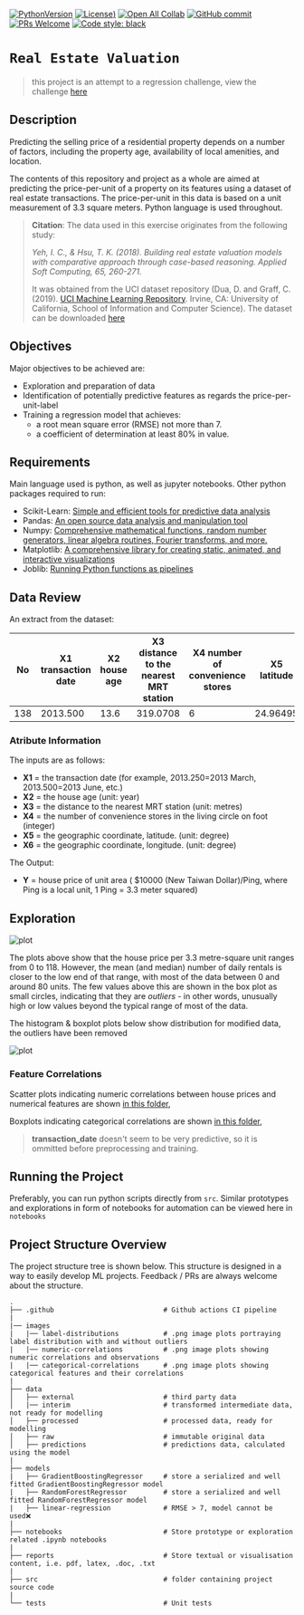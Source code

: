 [![PythonVersion](https://img.shields.io/pypi/pyversions/py?style=plastic)](https://img.shields.io/pypi/pyversions/py?style=plastic)
[![License](https://img.shields.io/github/license/kolahimself/real-estate-valuation?style=plastic))](https://opensource.org/licenses/MIT)
[![Open All Collab](https://colab.research.google.com/assets/colab-badge.svg)](https://colab.research.google.com/drive/1RP79ciXT9nw-sQZoyNObr9pNSP9fP9cE?usp=sharing)
[![GitHub commit](https://img.shields.io/github/last-commit/kolahimself/real-estate-valuation?style=plastic)](https://github.com/kolahimself/real-estate-valuation/commits/main)
[![PRs Welcome](https://img.shields.io/badge/PRs-welcome-brightgreen.svg?style=plastic)](http://makeapullrequest.com)
[![Code style: black](https://img.shields.io/badge/code%20style-black-000000.svg)](https://github.com/psf/black)

# `Real Estate Valuation`

> this project is an attempt to a regression challenge, view the challenge [here](https://docs.microsoft.com/en-gb/learn/modules/train-evaluate-regression-models/9-summary)

## Description
Predicting the selling price of a residential property depends on a number of factors, including the property age, availability of local amenities, and location.

The contents of this repository and project as a whole are aimed at predicting the price-per-unit of a property on its features using a dataset of real estate transactions. The price-per-unit in this data is based on a unit measurement of 3.3 square meters. Python language is used throughout.

> **Citation**: The data used in this exercise originates from the following study:
>
> *Yeh, I. C., & Hsu, T. K. (2018). Building real estate valuation models with comparative approach through case-based reasoning. Applied Soft Computing, 65, 260-271.*
>
> It was obtained from the UCI dataset repository (Dua, D. and Graff, C. (2019). [UCI Machine Learning Repository](http://archive.ics.uci.edu/ml). Irvine, CA: University of California, School of Information and Computer Science).
> The dataset can be downloaded [here](https://archive.ics.uci.edu/ml/datasets/Real+estate+valuation+data+set#)

## Objectives
Major objectives to be achieved are:
- Exploration and preparation of data
- Identification of potentially predictive features as regards the price-per-unit-label
- Training a regression model that achieves:
  - a root mean square error (RMSE) not more than 7. 
  - a coefficient of determination at least 80% in value.

## Requirements
Main language used is python, as well as jupyter notebooks. Other python packages required to run:
- Scikit-Learn: [Simple and efficient tools for predictive data analysis](https://scikit-learn.org/)
- Pandas: [An open source data analysis and manipulation tool](https://pandas.pydata.org/)
- Numpy: [Comprehensive mathematical functions, random number generators, linear algebra routines, Fourier transforms, and more.](https://numpy.org/)
- Matplotlib: [A comprehensive library for creating static, animated, and interactive visualizations](https://matplotlib.org/)
- Joblib: [Running Python functions as pipelines](https://joblib.readthedocs.io/)

## Data Review
An extract from the dataset:

| No	| X1 transaction date	| X2 house age | X3 distance to the nearest MRT station |	X4 number of convenience stores	| X5 latitude	| X6 longitude | Y house price of unit area |
--- | --- | --- | --- |--- |--- |--- |--- 
| 138	| 2013.500 | 13.6	| 319.0708 | 6 | 24.96495	| 121.54277	| 47.4 |

###   Atribute Information

  The inputs are as follows:
  - **X1** = the transaction date (for example, 2013.250=2013 March, 2013.500=2013 June, etc.)
  - **X2** = the house age (unit: year)
  - **X3** = the distance to the nearest MRT station (unit: metres)
  - **X4** = the number of convenience stores in the living circle on foot (integer)
  - **X5** = the geographic coordinate, latitude. (unit: degree)
  - **X6** = the geographic coordinate, longitude. (unit: degree)
      
  The Output:
  - **Y** = house price of unit area ( $10000 (New Taiwan Dollar)/Ping, where Ping is a local unit, 1 Ping = 3.3 meter squared)

## Exploration

![plot](https://github.com/kolahimself/real-estate-valuation/blob/main/images/label-distribution/label-distribution.png)

The plots above show that the house price per 3.3 metre-square unit ranges from 0 to 118. However, the mean (and median) number of daily rentals is closer to the low end of that range, with most of the data between 0 and around 80 units. The few values above this are shown in the box plot as small circles, indicating that they are *outliers* - in other words, unusually high or low values beyond the typical range of most of the data.

The histogram & boxplot plots below show distribution for modified data, the outliers have been removed

![plot](https://github.com/kolahimself/real-estate-valuation/blob/main/images/label-distribution/label-distribution-without-outliers.png)

### Feature Correlations
Scatter plots indicating numeric correlations between house prices and numerical features are shown [in this folder](https://github.com/kolahimself/real-estate-valuation/tree/main/images/numerical-correlations),

Boxplots indicating categorical correlations are shown [in this folder](https://github.com/kolahimself/real-estate-valuation/tree/main/images/categorical-correlations),

> **transaction_date** doesn't seem to be very predictive, so it is ommitted before preprocessing and training.

## Running the Project
Preferably, you can run python scripts directly from `src`. Similar prototypes and explorations in form of notebooks for automation can be viewed here in `notebooks`

## Project Structure Overview
The project structure tree is shown below. This structure is designed in a way to easily develop ML projects. Feedback / PRs are always welcome about the structure.

```
.
├── .github                           # Github actions CI pipeline
|
|── images
|   |── label-distributions           # .png image plots portraying label distribution with and without outliers
|   |── numeric-correlations          # .png image plots showing numeric correlations and observations
|   |── categorical-correlations      # .png image plots showing categorical features and their correlations
|
├── data                
│   ├── external                      # third party data
│   |── interim                       # transformed intermediate data, not ready for modelling
│   ├── processed                     # processed data, ready for modelling
│   ├── raw                           # immutable original data
│   ├── predictions                   # predictions data, calculated using the model
|
├── models              
|   ├── GradientBoostingRegressor     # store a serialized and well fitted GradientBoostingRegressor model
|   ├── RandomForestRegressor         # store a serialized and well fitted RandomForestRegressor model
|   ├── linear-regression             # RMSE > 7, model cannot be used❌
|
├── notebooks                         # Store prototype or exploration related .ipynb notebooks
|
├── reports                           # Store textual or visualisation content, i.e. pdf, latex, .doc, .txt 
|
├── src                               # folder containing project source code
|
└── tests                             # Unit tests
```

